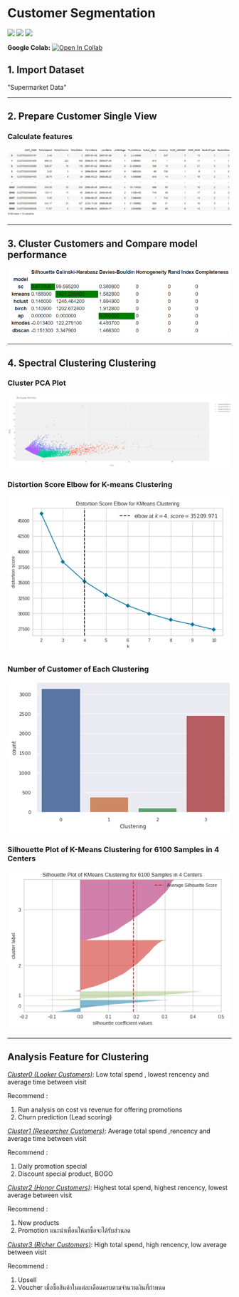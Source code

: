 # Customer Segmentation

[![](https://img.shields.io/badge/-Python-brightgreen)](#) [![](https://img.shields.io/badge/-Google--Colab-brightgreen)](#) [![](https://img.shields.io/badge/-K--Means-brightgreen)](#)

**Google Colab:** [![Open In Collab](https://colab.research.google.com/assets/colab-badge.svg)](https://colab.research.google.com/gist/MimismPS/01cbcb075cbe36c3a56b28e549a69b3a/cutomer-segmentation.ipynb)

## 1. Import Dataset
"Supermarket Data"
<hr>

## 2. Prepare Customer Single View
### Calculate features
<img src="https://github.com/MimismPS/BADS7105-CRM-Analytics/blob/main/Assignment%2002%20-%20Customer%20Segmentation/Calculate%20Features.png" />
<hr>

## 3. Cluster Customers and Compare model performance
</p>
<img src="https://github.com/MimismPS/BADS7105-CRM-Analytics/blob/main/Assignment%2002%20-%20Customer%20Segmentation/Model%20Performance.png" />
<hr>

## 4. Spectral Clustering Clustering
### Cluster PCA Plot
</p>
<img src="https://github.com/MimismPS/BADS7105-CRM-Analytics/blob/main/Assignment%2002%20-%20Customer%20Segmentation/PCA%20Plot.png" />

### Distortion Score Elbow for K-means Clustering
</p>
<img src="https://github.com/MimismPS/BADS7105-CRM-Analytics/blob/main/Assignment%2002%20-%20Customer%20Segmentation/K-mean%20Clustering.png" />

### Number of Customer of Each Clustering
</p>
<img src="https://github.com/MimismPS/BADS7105-CRM-Analytics/blob/main/Assignment%2002%20-%20Customer%20Segmentation/Customer%20each%20clustering.png" />

### Silhouette Plot of K-Means Clustering for 6100 Samples in 4 Centers
</p>
<img src="https://github.com/MimismPS/BADS7105-CRM-Analytics/blob/main/Assignment%2002%20-%20Customer%20Segmentation/Silhouette%20Plot.png" />
<hr>

## Analysis Feature for Clustering

<i><ins>Cluster0 (Looker Customers)</ins></i>:  Low total spend , lowest rencency and average time between visit 

Recommend :

1. Run analysis on cost vs revenue for offering promotions
2. Churn prediction (Lead scoring)


<i><ins>Cluster1  (Researcher Customers)</ins></i>:  Average total spend ,rencency and average time between visit 

Recommend :

1. Daily promotion special
2. Discount special product, BOGO

<i><ins>Cluster2 (Honor Customers)</ins></i>:  Highest total spend, highest rencency,  lowest average between visit

Recommend : 
1. New products
2. Promotion แนะนำเพื่อนให้มาซื้อจะได้รับส่วนลด


<i><ins>Cluster3 (Richer Customers)</ins></i>:  High total spend, high rencency, low average between visit 

Recommend :

1. Upsell 
2. Voucher เมื่อซื้อสินค้าในแต่ละเดือนครบตามจำนวนเงินที่กำหนด 
